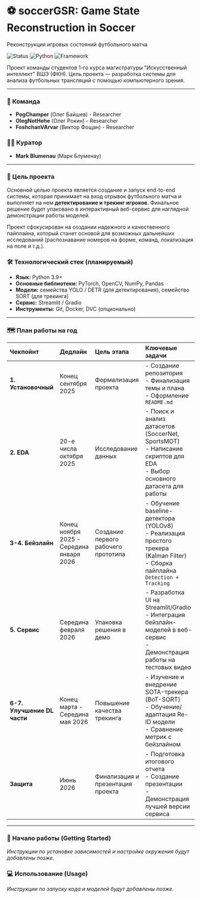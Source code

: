 # ⚽ soccerGSR: Game State Reconstruction in Soccer
Реконструкция игровых состояний футбольного матча

![Status](https://img.shields.io/badge/status-in%20progress-green)
![Python](https://img.shields.io/badge/python-3.9+-blue.svg)
![Framework](https://img.shields.io/badge/framework-PyTorch-orange)

Проект команды студентов 1-го курса магистратуры "Искусственный интеллект" ВШЭ (ФКН). Цель проекта — разработка системы для анализа футбольных трансляций с помощью компьютерного зрения.

---

### 👥 Команда

* **PogChamper** (Олег Байшев) - Researcher
* **OlegNotHehe** (Олег Рокин) - Researcher
* **FoshchanVArvar** (Виктор Фощан) - Researcher

### 👨‍🏫 Куратор

* **Mark Blumenau** (Марк Блуменау)

---

### 🎯 Цель проекта

Основной целью проекта является создание и запуск end-to-end системы, которая принимает на вход отрывок футбольного матча и выполняет на нем **детектирование и трекинг игроков**. Финальное решение будет упаковано в интерактивный веб-сервис для наглядной демонстрации работы моделей.

Проект сфокусирован на создании надежного и качественного пайплайна, который станет основой для возможных дальнейших исследований (распознавание номеров на форме, команд, локализация на поле и т.д.).

### 🛠️ Технологический стек (планируемый)

* **Язык:** Python 3.9+
* **Основные библиотеки:** PyTorch, OpenCV, NumPy, Pandas
* **Модели:** семейства YOLO / DETR (для детектирования), семейство SORT (для трекинга)
* **Сервис:** Streamlit / Gradio
* **Инструменты:** Git, Docker, DVC (опционально)

---

### 🗺️ План работы на год

| Чекпойнт | Дедлайн | Цель этапа | Ключевые задачи |
| :--- | :--- | :--- | :--- |
| **1. Установочный** | Конец сентября 2025 | Формализация проекта | - Создание репозитория<br>- Финализация темы и плана<br>- Оформление `README.md` |
| **2. EDA** | 20-е числа октября 2025 | Исследование данных | - Поиск и анализ датасетов (SoccerNet, SportsMOT)<br>- Написание скриптов для EDA<br>- Выбор основного датасета для работы |
| **3-4. Бейзлайн**| Конец ноября 2025 -<br>Середина января 2026 | Создание первого рабочего прототипа | - Обучение baseline-детектора (YOLOv8)<br>- Реализация простого трекера (Kalman Filter)<br>- Сборка пайплайна `Detection + Tracking` |
| **5. Сервис** | Середина февраля 2026 | Упаковка решения в демо | - Разработка UI на Streamlit/Gradio<br>- Интеграция бейзлайн-моделей в веб-сервис<br>- Демонстрация работы на тестовых видео |
| **6-7. Улучшение DL части**| Конец марта -<br>Середина мая 2026 | Повышение качества трекинга | - Изучение и внедрение SOTA-трекера (BoT-SORT)<br>- Обучение/адаптация Re-ID модели<br>- Сравнение метрик с бейзлайном |
| **Защита** | Июнь 2026 | Финализация и презентация проекта | - Подготовка итогового отчета<br>- Создание презентации<br>- Демонстрация лучшей версии сервиса |

---

### 🚀 Начало работы (Getting Started)

*_Инструкции по установке зависимостей и настройке окружения будут добавлены позже._*

### 💻 Использование (Usage)

*_Инструкции по запуску кода и моделей будут добавлены позже._*
